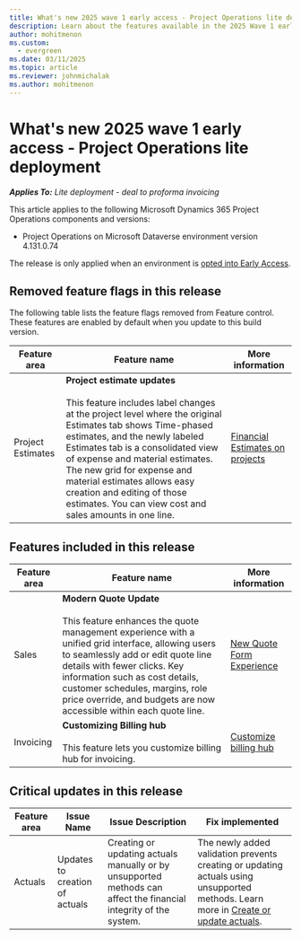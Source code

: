 ```yaml
---
title: What's new 2025 wave 1 early access - Project Operations lite deployment
description: Learn about the features available in the 2025 Wave 1 early access release of Project Operations lite deployment.
author: mohitmenon
ms.custom:
  - evergreen
ms.date: 03/11/2025
ms.topic: article
ms.reviewer: johnmichalak
ms.author: mohitmenon
---
```


# What's new 2025 wave 1 early access - Project Operations lite deployment

_**Applies To:** Lite deployment - deal to proforma invoicing_

This article applies to the following Microsoft Dynamics 365 Project Operations components and versions:

- Project Operations on Microsoft Dataverse environment version 4.131.0.74

The release is only applied when an environment is [opted into Early Access](/power-platform/admin/opt-in-early-access-updates#how-to-enable-early-access-updates).

## Removed feature flags in this release

The following table lists the feature flags removed from Feature control. These features are enabled by default when you update to this build version.

| **Feature area** | **Feature name** | **More information** |
| --- | --- | --- |
| Project Estimates | **Project estimate updates** <br><br> This feature includes label changes at the project level where the original Estimates tab shows Time-phased estimates, and the newly labeled Estimates tab is a consolidated view of expense and material estimates. The new grid for expense and material estimates allows easy creation and editing of those estimates. You can view cost and sales amounts in one line. | [Financial Estimates on projects](../../project-management/create-expense-estimates.md) |

## Features included in this release

| **Feature area** | **Feature name** | **More information** |
| --- | --- | --- |
| Sales |**Modern Quote Update** <br><br> This feature enhances the quote management experience with a unified grid interface, allowing users to seamlessly add or edit quote line details with fewer clicks. Key information such as cost details, customer schedules, margins, role price override, and budgets are now accessible within each quote line.| [New Quote Form Experience](../../sales/quotes-new-form.md) |
| Invoicing |**Customizing Billing hub** <br><br> This feature lets you customize billing hub for invoicing.| [Customize billing hub](../../proforma-invoicing/billing-hub-customization.md) |

## Critical updates in this release

| **Feature area** | **Issue Name** | **Issue Description** | **Fix implemented** |
| --- | --- | --- | --- | 
| Actuals | Updates to creation of actuals | Creating or updating actuals manually or by unsupported methods can affect the financial integrity of the system. | The newly added validation prevents creating or updating actuals using unsupported methods. Learn more in [Create or update actuals](../actuals/create-update-actuals.md). |
